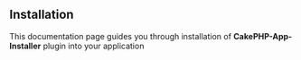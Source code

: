 ## Installation
This documentation page guides you through installation of **CakePHP-App-Installer** plugin into your application
